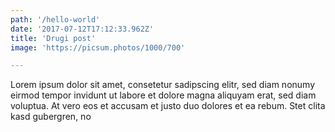 ```yaml
---
path: '/hello-world'
date: '2017-07-12T17:12:33.962Z'
title: 'Drugi post'
image: 'https://picsum.photos/1000/700'

---
```


Lorem ipsum dolor sit amet, consetetur sadipscing elitr, sed diam nonumy eirmod tempor invidunt ut labore et dolore 
magna aliquyam erat, sed diam voluptua. At vero eos et accusam et justo duo dolores et ea rebum. Stet clita kasd gubergren, 
no